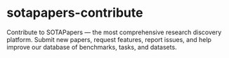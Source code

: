 # sotapapers-contribute
Contribute to SOTAPapers — the most comprehensive research discovery platform. Submit new papers, request features, report issues, and help improve our database of benchmarks, tasks, and datasets.

